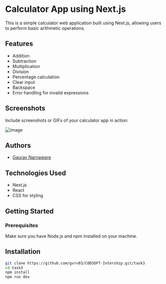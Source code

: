 # Calculator App using Next.js

This is a simple calculator web application built using Next.js, allowing users to perform basic arithmetic operations.

## Features

- Addition
- Subtraction
- Multiplication
- Division
- Percentage calculation
- Clear input
- Backspace
- Error handling for invalid expressions

## Screenshots

Include screenshots or GIFs of your calculator app in action:

![image](https://github.com/gvrv03/CODSOFT-Intership/assets/129073397/af477012-cf9d-4d6e-98a7-2672fec70404)


## Authors
- [Gaurav Narnaware](https://www.instagram.com/its_gvrv)


## Technologies Used

- Next.js
- React
- CSS for styling

## Getting Started

### Prerequisites

Make sure you have Node.js and npm installed on your machine.

## Installation
```bash
git clone https://github.com/gvrv03/CODSOFT-Intership.git/task3
cd task3
npm install 
npm run dev
